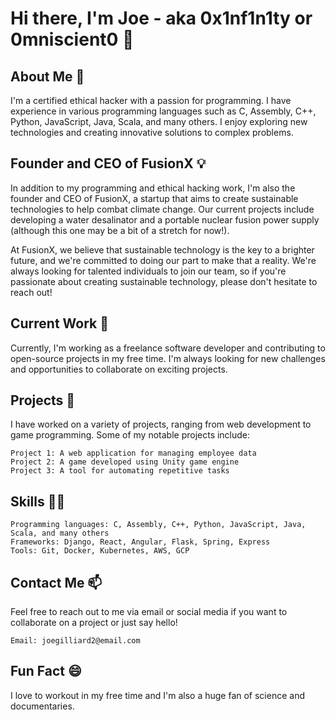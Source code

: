 # Hi there, I'm Joe - aka **0x1nf1n1ty** or **0mniscient0** 👋

## About Me 🤔

I'm a certified ethical hacker with a passion for programming. I have experience in various programming languages such as C, Assembly, C++, Python, JavaScript, Java, Scala, and many others. I enjoy exploring new technologies and creating innovative solutions to complex problems.

## Founder and CEO of FusionX 💡

In addition to my programming and ethical hacking work, I'm also the founder and CEO of FusionX, a startup that aims to create sustainable technologies to help combat climate change. Our current projects include developing a water desalinator and a portable nuclear fusion power supply (although this one may be a bit of a stretch for now!).

At FusionX, we believe that sustainable technology is the key to a brighter future, and we're committed to doing our part to make that a reality. We're always looking for talented individuals to join our team, so if you're passionate about creating sustainable technology, please don't hesitate to reach out!

## Current Work 🔭

Currently, I'm working as a freelance software developer and contributing to open-source projects in my free time. I'm always looking for new challenges and opportunities to collaborate on exciting projects.

## Projects 🚀

I have worked on a variety of projects, ranging from web development to game programming. Some of my notable projects include:

    Project 1: A web application for managing employee data
    Project 2: A game developed using Unity game engine
    Project 3: A tool for automating repetitive tasks

## Skills 👨‍💻

    Programming languages: C, Assembly, C++, Python, JavaScript, Java, Scala, and many others
    Frameworks: Django, React, Angular, Flask, Spring, Express
    Tools: Git, Docker, Kubernetes, AWS, GCP

## Contact Me 📫

Feel free to reach out to me via email or social media if you want to collaborate on a project or just say hello!

    Email: joegilliard2@email.com

## Fun Fact 😄

I love to workout in my free time and I'm also a huge fan of science and documentaries.
